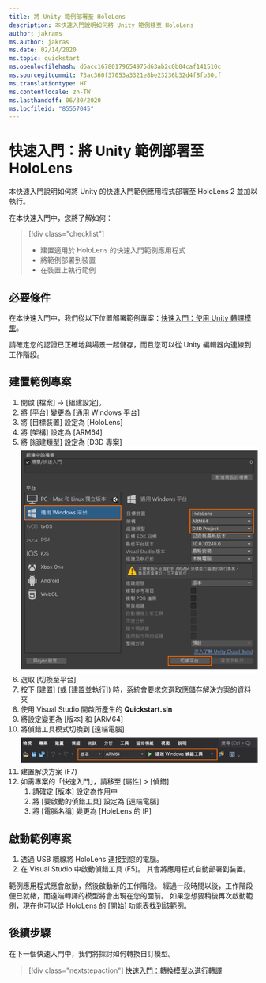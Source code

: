 ```yaml
---
title: 將 Unity 範例部署至 HoloLens
description: 本快速入門說明如何將 Unity 範例移至 HoloLens
author: jakrams
ms.author: jakras
ms.date: 02/14/2020
ms.topic: quickstart
ms.openlocfilehash: d6acc16780179654975d63ab2c0b04caf141510c
ms.sourcegitcommit: 73ac360f37053a3321e8be23236b32d4f8fb30cf
ms.translationtype: HT
ms.contentlocale: zh-TW
ms.lasthandoff: 06/30/2020
ms.locfileid: "85557045"
---
```

# <a name="quickstart-deploy-unity-sample-to-hololens"></a>快速入門：將 Unity 範例部署至 HoloLens

本快速入門說明如何將 Unity 的快速入門範例應用程式部署至 HoloLens 2 並加以執行。

在本快速入門中，您將了解如何：

> [!div class="checklist"]
>
>* 建置適用於 HoloLens 的快速入門範例應用程式
>* 將範例部署到裝置
>* 在裝置上執行範例

## <a name="prerequisites"></a>必要條件

在本快速入門中，我們從以下位置部署範例專案：[快速入門：使用 Unity 轉譯模型](render-model.md)。

請確定您的認證已正確地與場景一起儲存，而且您可以從 Unity 編輯器內連線到工作階段。

## <a name="build-the-sample-project"></a>建置範例專案

1. 開啟 [檔案] -> [組建設定]。
1. 將 [平台] 變更為 [通用 Windows 平台]
1. 將 [目標裝置] 設定為 [HoloLens]
1. 將 [架構] 設定為 [ARM64]
1. 將 [組建類型] 設定為 [D3D 專案]\
    ![組建設定](./media/unity-build-settings.png)
1. 選取 [切換至平台]
1. 按下 [建置] (或 [建置並執行]) 時，系統會要求您選取應儲存解決方案的資料夾
1. 使用 Visual Studio 開啟所產生的 **Quickstart.sln**
1. 將設定變更為 [版本] 和 [ARM64]
1. 將偵錯工具模式切換到 [遠端電腦]\
    ![解決方案設定](media/unity-deploy-config.png)
1. 建置解決方案 (F7)
1. 如需專案的「快速入門」，請移至 [屬性] > [偵錯]
    1. 請確定 [版本] 設定為作用中
    1. 將 [要啟動的偵錯工具] 設定為 [遠端電腦]
    1. 將 [電腦名稱] 變更為 [HoleLens 的 IP]

## <a name="launch-the-sample-project"></a>啟動範例專案

1. 透過 USB 纜線將 HoloLens 連接到您的電腦。
1. 在 Visual Studio 中啟動偵錯工具 (F5)。 其會將應用程式自動部署到裝置。

範例應用程式應會啟動，然後啟動新的工作階段。 經過一段時間以後，工作階段便已就緒，而遠端轉譯的模型將會出現在您的面前。
如果您想要稍後再次啟動範例，現在也可以從 HoloLens 的 [開始] 功能表找到該範例。

## <a name="next-steps"></a>後續步驟

在下一個快速入門中，我們將探討如何轉換自訂模型。

> [!div class="nextstepaction"]
> [快速入門：轉換模型以進行轉譯](convert-model.md)

